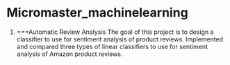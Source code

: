 # Micromaster_machinelearning
1. ===Automatic Review Analysis
The goal of this project is to design a classifier to use for sentiment analysis of product reviews. 
Implemented and compared three types of linear classifiers to use for sentiment analysis of Amazon product reviews.
